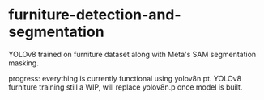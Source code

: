# furniture-detection-and-segmentation
YOLOv8 trained on furniture dataset along with Meta's SAM segmentation masking.

progress: everything is currently functional using yolov8n.pt. YOLOv8 furniture training still a WIP, will replace yolov8n.p once model is built.
